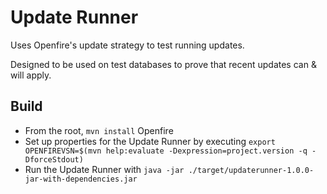# Update Runner

Uses Openfire's update strategy to test running updates.

Designed to be used on test databases to prove that recent updates can & will apply.

## Build

* From the root, `mvn install` Openfire
* Set up properties for the Update Runner by executing `export OPENFIREVSN=$(mvn help:evaluate -Dexpression=project.version -q -DforceStdout)`
* Run the Update Runner with `java -jar ./target/updaterunner-1.0.0-jar-with-dependencies.jar`

